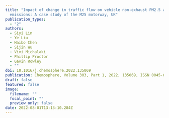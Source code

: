 ```yaml
---
title: "Impact of change in traffic flow on vehicle non-exhaust PM2.5 and PM10
  emissions: A case study of the M25 motorway, UK"
publication_types:
  - "2"
authors:
  - Siyi Lin
  - Ye Liu
  - Haibo Chen
  - Sijin Wu
  - Vivi Michalaki
  - Phillip Proctor
  - Gavin Rowley
  - ""
doi: 10.1016/j.chemosphere.2022.135069
publication: Chemosphere, Volume 303, Part 1, 2022, 135069, ISSN 0045-6535,
draft: false
featured: false
image:
  filename: ""
  focal_point: ""
  preview_only: false
date: 2022-08-01T13:13:10.284Z
---
```

